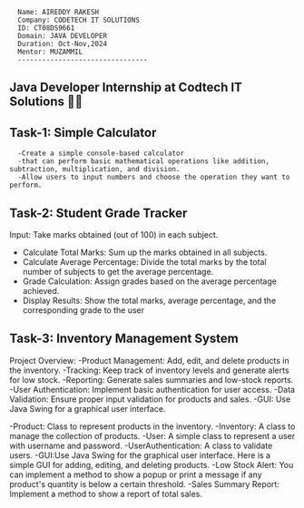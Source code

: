       Name: AIREDDY RAKESH
      Company: CODETECH IT SOLUTIONS
      ID: CT08DS9661
      Domain: JAVA DEVELOPER
      Duration: Oct-Nov,2024
      Mentor: MUZAMMIL
      --------------------------------


Java Developer Internship at Codtech IT Solutions 👨‍💻
------------------------------------------------------
Task-1: Simple Calculator
-------------------------
      -Create a simple console-based calculator
      -that can perform basic mathematical operations like addition, subtraction, multiplication, and division.
      -Allow users to input numbers and choose the operation they want to perform.

Task-2: Student Grade Tracker
-----------------------------
Input: Take marks obtained (out of 100) in each subject.
- Calculate Total Marks: Sum up the marks obtained in all subjects.
- Calculate Average Percentage: Divide the total marks by the total number of subjects to get the average percentage.
- Grade Calculation: Assign grades based on the average percentage achieved.
- Display Results: Show the total marks, average percentage, and the corresponding grade to the user

Task-3: Inventory Management System
-----------------------------------
Project Overview:
-Product Management: Add, edit, and delete products in the inventory.
-Tracking: Keep track of inventory levels and generate alerts for low stock.
-Reporting: Generate sales summaries and low-stock reports.
-User Authentication: Implement basic authentication for user access.
-Data Validation: Ensure proper input validation for products and sales.
-GUI: Use Java Swing for a graphical user interface.

-Product: Class to represent products in the inventory.
-Inventory: A class to manage the collection of products.
-User: A simple class to represent a user with username and password.
-UserAuthentication: A class to validate users.
-GUI:Use Java Swing for the graphical user interface. Here is a simple GUI for adding, editing, and deleting products.
-Low Stock Alert: You can implement a method to show a popup or print a message if any product's quantity is below a certain threshold.
-Sales Summary Report: Implement a method to show a report of total sales.


